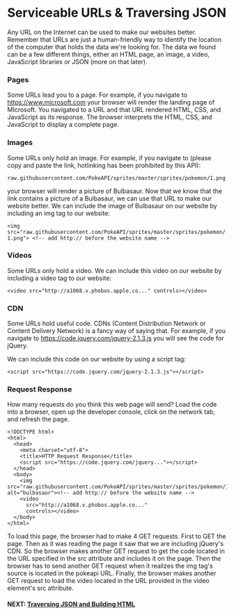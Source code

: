 # Serviceable URLs & Traversing JSON
Any URL on the Internet can be used to make our websites better. Remember that URLs are just a human-friendly way to identify the location of the computer that holds the data we're looking for. The data we found can be a few different things, either an HTML page, an image, a video, JavaScript libraries or JSON (more on that later).

### Pages
Some URLs lead you to a page. For example, if you navigate to  https://www.microsoft.com your browser will render the landing page of MIcrosoft. You navigated to a URL and that URL rendered HTML, CSS, and JavaScript as its response. The browser interprets the HTML, CSS, and JavaScript to display a complete page.

### Images
Some URLs only hold an image. For example, if you navigate to (please copy and paste the link, hotlinking has been prohibited by this API):

`raw.githubusercontent.com/PokeAPI/sprites/master/sprites/pokemon/1.png `

your browser will render a picture of Bulbasaur. Now that we know that the link contains a picture of a Bulbasaur, we can use that URL to make our website better. We can include the image of Bulbasaur on our website by including an img tag to our website:

`<img src="raw.githubusercontent.com/PokeAPI/sprites/master/sprites/pokemon/1.png"> <!-- add http:// before the website name -->`
### Videos
Some URLs only hold a video. We can include this video on our website by including a video tag to our website:

`<video src="http://a1068.v.phobos.apple.co..." controls></video>`
### CDN
Some URLs hold useful code. CDNs (Content Distribution Network or Content Delivery Network) is a fancy way of saying that. For example, if you navigate to  https://code.jquery.com/jquery-2.1.3.js you will see the code for jQuery. 

We can include this code on our website by using a script tag:

`<script src="https://code.jquery.com/jquery-2.1.3.js"></script>`
### Request Response
How many requests do you think this web page will send? Load the code into a browser, open up the developer console, click on the network tab, and refresh the page.
```
<!DOCTYPE html>
<html>
  <head>
    <meta charset="utf-8">
    <title>HTTP Request Response</title>
    <script src="https://code.jquery.com/jquery..."></script>
  </head>
  <body>
    <img src="raw.githubusercontent.com/PokeAPI/sprites/master/sprites/pokemon/1.png" alt="bulbasaur"><!-- add http:// before the website name -->
    <video
      src="http://a1068.v.phobos.apple.co..."
      controls></video>
  </body>
</html>
```

To load this page, the browser had to make 4 GET requests. First to GET the page. Then as it was reading the page it saw that we are including jQuery's CDN. So the browser makes another GET request to get the code located in the URL specified in the src attribute and includes it on the page. Then the browser has to send another GET request when it realizes the img tag's source is located in the pokeapi URL. Finally, the browser makes another GET request to load the video located in the URL provided in the video element's src attribute.


#### NEXT: [Traversing JSON and Building HTML](./json_html.md)